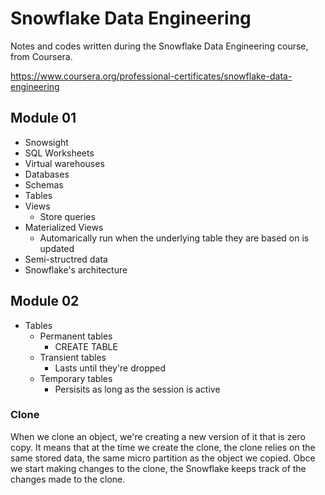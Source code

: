 # Snowflake Data Engineering

Notes and codes written during the Snowflake Data Engineering course, from Coursera.

https://www.coursera.org/professional-certificates/snowflake-data-engineering

## Module 01

- Snowsight
- SQL Worksheets
- Virtual warehouses
- Databases
 - Schemas
 - Tables
 - Views
    - Store queries
 - Materialized Views
    - Automarically run when the underlying table they are based on is updated
- Semi-structred data
- Snowflake's architecture

## Module 02

- Tables
  - Permanent tables
    - CREATE TABLE
  - Transient tables
    - Lasts until they're dropped
  - Temporary tables
    - Persisits as long as the session is active

### Clone

When we clone an object, we're creating a new version of it that is zero copy. It means that at the time we create the clone, the clone relies on the same stored data, the same micro partition as the object we copied. Obce we start making changes to the clone, the Snowflake keeps track of the changes made to the clone.
